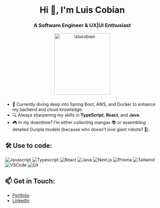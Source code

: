 <h1 align="center">Hi 👋, I'm Luis Cobian</h1>
<h3 align="center">A Software Engineer & UX|UI Enthusiast</h3>
<div align="center">
  <img align="center" src="https://github-readme-stats.vercel.app/api/top-langs?username=islucobian&show_icons=true&locale=en&layout=compact&theme=react&border_color=7F3FBF&bg_color=0D1117&title_color=F85D7F&icon_color=F8D866" height="200px" width="60%" alt="islucobian" />
</div>

###
- 🌱 Currently diving deep into Spring Boot, AWS, and Docker to enhance my backend and cloud knowledge.
- 🔍 Always sharpening my skills in **TypeScript**, **React**, and **Java**.
- 🎮 In my downtime? I’m either collecting mangas 📚 or assembling detailed Gunpla models (because who doesn’t love giant robots? 🤖).

## 🛠 Use to code:

![Javascript](https://img.shields.io/badge/Javascript-F0DB4F?style=for-the-badge&labelColor=black&logo=javascript&logoColor=F0DB4F)
![Typescript](https://img.shields.io/badge/Typescript-007acc?style=for-the-badge&labelColor=black&logo=typescript&logoColor=007acc)
![React](https://img.shields.io/badge/-React-61DBFB?style=for-the-badge&labelColor=black&logo=react&logoColor=61DBFB)
![Java](https://img.shields.io/badge/Java-ED8B00?style=for-the-badge&labelColor=black&logo=openjdk&logoColor=white)
![Next.js](https://img.shields.io/badge/next.js-000000?style=for-the-badge&logo=nextdotjs&logoColor=white)
![Prisma](https://img.shields.io/badge/Prisma-3982CE?style=for-the-badge&labelColor=black&logo=Prisma&logoColor=white)
![Tailwind](https://img.shields.io/badge/Tailwind_CSS-092749?style=for-the-badge&logo=tailwindcss&logoColor=06B6D4&labelColor=000000)
![VSCode](https://img.shields.io/badge/Visual_Studio-0078d7?style=for-the-badge&logo=visual%20studio&logoColor=white)
![Git](https://img.shields.io/badge/Git-F05032?style=for-the-badge&logo=git&logoColor=white)


## 📫 Get in Touch:
- [Portfolio]([https://cobian.dev/])  
- [LinkedIn]([https://www.linkedin.com/in/islucobian/])


